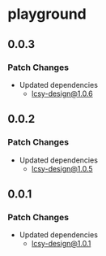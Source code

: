 # playground

## 0.0.3

### Patch Changes

- Updated dependencies
  - lcsy-design@1.0.6

## 0.0.2

### Patch Changes

- Updated dependencies
  - lcsy-design@1.0.5

## 0.0.1

### Patch Changes

- Updated dependencies
  - lcsy-design@1.0.1
